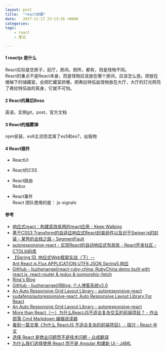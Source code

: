 ```yaml
---
layout: post
title:  "react纲要"
date:   2017-11-17 23:13:36 +0800
categories:  
tags: 
    - react
    - 笔记

---
```


#### 1 reactjs 是什么 ####

React实际是空房子，前厅，房间，厕所，都有，但是怪物不同。  
React的重点不是React本身，而是怪物应该放在哪个房间，应该怎么放。把放在楼梯下的储藏室，会把贮藏室挤爆。把弗拉特伍兹怪物放在大厅，大厅的灯光照亮了弗拉特伍兹的真身，它就不可怕。

#### 2 React的幕后Boss ####
英语，实例git，post，官方文档


#### 3 React的烟雾弹 ####
 npm安装，es6主流但混淆了es5和es7，出版物


#### 4 React插件 ####

* ReactUI  

* React的CSS  

* React路由    
Redux
* React事件  
React 团队使用的是： js-signals 



#### 参考 ####

* [响应式react：构建高效易用的react应用 - Keep Walking](https://www.brooch.me/2016/12/23/making-react-reactive-pursuit-high-performing-easily-maintainable-react-apps/)
* [基于CSS3 Transform的自适应响应式React封装组件以及对于Swiper.js的封装 - 某熊的全栈之路 - SegmentFault](https://segmentfault.com/a/1190000005872067)
* [autoresponsive-react - 实现React的自动响应式布局库 - React开发社区 - CTOLib码库](https://www.ctolib.com/autoresponsive-react.html)
* [【Spring 5】响应式Web框架实战（下）--Ant,React,js,Flux,APPLICATION,UTF8,JSON,Spring5,响应](http://www.bijishequ.com/detail/432689?p=)
* [GitHub - liuzhenangel/react-ruby-china: RubyChina demo built with react.js, react-router & redux & isomorphic-fetch](https://github.com/liuzhenangel/react-ruby-china)
* [Rina's Blog](http://liuzhen.me)
* [GitHub - liuzhenangel/RBlog: 个人博客系统v2.0](https://github.com/liuzhenangel/RBlog)
* [An Auto Responsive Grid Layout Library - autoresponsive-react](https://xudafeng.github.io/autoresponsive-react/)
* [xudafeng/autoresponsive-react: Auto Responsive Layout Library For React](https://github.com/xudafeng/autoresponsive-react)
* [An Auto Responsive Grid Layout Library - autoresponsive-react](https://xudafeng.github.io/autoresponsive-react/)
* [More than React（一）为什么ReactJS不适合复杂交互的前端项目？ - 作业部落 Cmd Markdown 编辑阅读器](https://www.zybuluo.com/atry/note/445038)
* [看到一篇文章《为什么 ReactJS 不适合复杂的前端项目》 - 探讨 - React 中文](http://react-china.org/t/reactjs/7361/17)
* [选择 React 是商业问题而不是技术问题 - 众成翻译](http://www.zcfy.cc/article/using-react-is-a-business-decision-not-a-technology-choice-1059.html)
* [为什么我们选择使用 React 而不是 Angular 构建新 UI - J4ML](https://www.j4ml.com/t/18440)